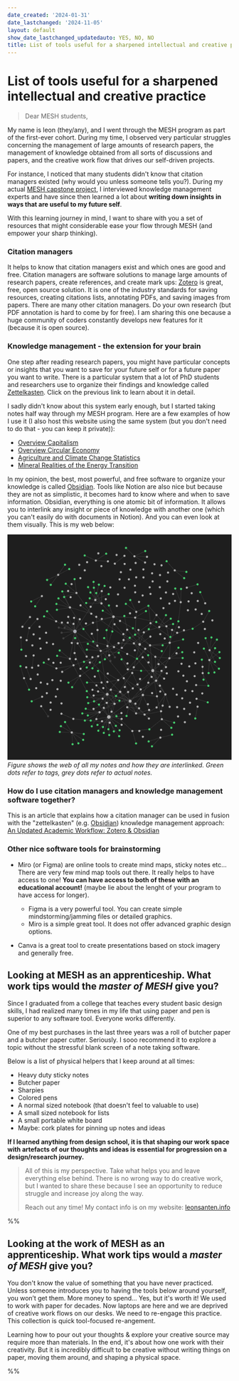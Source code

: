 ```yaml
---
date_created: '2024-01-31'
date_lastchanged: '2024-11-05'
layout: default
show_date_lastchanged_updatedauto: YES, NO, NO
title: List of tools useful for a sharpened intellectual and creative practice
---
```


# List of tools useful for a sharpened intellectual and creative practice

>Dear MESH students, 
>
My name is leon (they/any), and I went through the MESH program as part of the first-ever cohort. During my time, I observed very particular struggles concerning the management of large amounts of research papers, the management of knowledge obtained from all sorts of discussions and papers, and the creative work flow that drives our self-driven projects.
>
For instance, I noticed that many students didn't know that citation managers existed (why would you unless someone tells you?). During my actual [MESH capstone project](MMSSystemicCooperationInterface-A.md), I interviewed knowledge management experts and have since then learned a lot about **writing down insights in ways that are useful to my future self**.
>
With this learning journey in mind, I want to share with you a set of resources that might considerable ease your flow through MESH (and empower your sharp thinking).

### Citation managers
 It helps to know that citation managers exist and which ones are good and free. Citation managers are software solutions to manage large amounts of research papers, create references, and create mark ups: [Zotero](https://www.zotero.org/) is great, free, open source solution. It is one of the industry standards for saving resources, creating citations lists, annotating PDFs, and saving images from papers. There are many other citation managers. Do your own research (but PDF annotation is hard to come by for free). I am sharing this one because a huge community of coders constantly develops new features for it (because it is open source).

### Knowledge management - the extension for your brain
One step after reading research papers, you might have particular concepts or insights that you want to save for your future self or for a future paper you want to write. There is a particular system that a lot of PhD students and researchers use to organize their findings and knowledge called [Zettelkasten](https://christiantietze.de/posts/2020/10/zettelkasten-introduction/). Click on the previous link to learn about it in detail.

I sadly didn't know about this system early enough, but I started taking notes half way through my MESH program. Here are a few examples of how I use it (I also host this website using the same system (but you don't need to do that - you can keep it private)): 

- [Overview Capitalism](OVERVIEW-CAPITALISM.md)
- [Overview Circular Economy](CIRCULAR-ECON-A.md)
- [Agriculture and Climate Change Statistics](AGRICULTURE-A.md)
- [Mineral Realities of the Energy Transition](ENERGY-ENG-A.md)

In my opinion, the best, most powerful, and free software to organize your knowledge is called [Obsidian](https://obsidian.md/). Tools like Notion are also nice but because they are not as simplistic, it becomes hard to know where and when to save information. Obsidian, everything is one atomic bit of information. It allows you to interlink any insight or piece of knowledge with another one (which you can't easily do with documents in Notion). And you can even look at them visually. This is my web below:

![](media/Pasted%20image%2020241104163830.png)
*Figure shows the web of all my notes and how they are interlinked. Green dots refer to tags, grey dots refer to actual notes.*

### How do I use citation managers and knowledge management software together?
This is an article that explains how a citation manager can be used in fusion with the "zettelkasten" (e.g. [Obsidian](https://obsidian.md/)) knowledge management approach: [An Updated Academic Workflow: Zotero & Obsidian](https://medium.com/@alexandraphelan/an-updated-academic-workflow-zotero-obsidian-cffef080addd)


### Other nice software tools for brainstorming 
- Miro (or Figma) are online tools to create mind maps, sticky notes etc... There are very few mind map tools out there. It really helps to have access to one! **You can have access to both of these with an educational account!** (maybe lie about the lenght of your program to have access for longer).
	- Figma is a very powerful tool. You can create simple mindstorming/jamming files or detailed graphics.
	- Miro is a simple great tool. It does not offer advanced graphic design options. 

- Canva is a great tool to create presentations based on stock imagery and generally free. 



## Looking at MESH as an apprenticeship. What work tips would the *master of MESH* give you?
Since I graduated from a college that teaches every student basic design skills, I had realized many times in my life that using paper and pen is superior to any software tool. Everyone works differently. 

One of my best purchases in the last three years was a roll of butcher paper and a butcher paper cutter. Seriously. I sooo recommend it to explore a topic without the stressful blank screen of a note taking software.

Below is a list of physical helpers that I keep around at all times:

- Heavy duty sticky notes
- Butcher paper 
- Sharpies
- Colored pens
- A normal sized notebook (that doesn't feel to valuable to use)
- A small sized notebook for lists
- A small portable white board
- Maybe: cork plates for pinning up notes and ideas

**If I learned anything from design school, it is that shaping our work space with artefacts of our thoughts and ideas is essential for progression on a design/research journey.**

 >All of this is my perspective. Take what helps you and leave everything else behind. There is no wrong way to do creative work, but I wanted to share these because I see an opportunity to reduce struggle and increase joy along the way. 
 >
 >Reach out any time! My contact info is on my website:
 >[leonsanten.info](https://leonsanten.info/)


%%
## Looking at the work of MESH as an apprenticeship. What work tips would a *master of MESH* give you? 
You don't know the value of something that you have never practiced. Unless someone introduces you to having the tools below around yourself, you won’t get them. More money to spend... Yes, but it's worth it! We used to work with paper for decades. Now laptops are here and we are deprived of creative work flows on our desks. We need to re-engage this practice. This collection is quick tool-focused re-angement. 

Learning how to pour out your thoughts & explore your creative source may require more than materials. In the end, it's about how one work with their creativity. But it is incredibly difficult to be creative without writing things on paper, moving them around, and shaping a physical space. 


%%